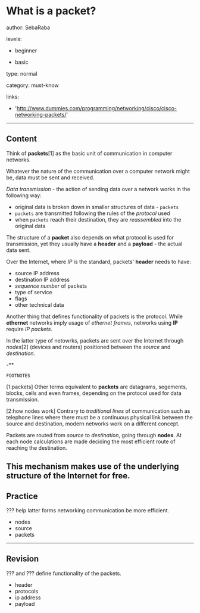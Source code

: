 # What is a packet?
author: SebaRaba

levels:

  - beginner

  - basic

type: normal

category: must-know

links:

  - 'http://www.dummies.com/programming/networking/cisco/cisco-networking-packets/'

---
## Content

Think of **packets**[1] as the basic unit of communication in computer networks.

Whatever the nature of the communication over a computer network might be, data must be sent and received.

*Data transmission* - the action of sending data over a network works in the following way:
 - original data is broken down in smaller structures of data - `packets`
 - `packets` are transmitted following the rules of the *protocol* used
 -  when `packets` reach their destination, they are *reassembled* into the original data

The structure of a **packet** also depends on what protocol is used for transmission, yet they usually have a **header** and a **payload** - the actual data sent.

Over the Internet, where *IP* is the standard, packets' **header** needs to have:
 - source IP address
 - destination IP address
 - *sequence number* of packets
 - type of service
 - flags
 - other technical data

Another thing that defines functionality of packets is the protocol. While **ethernet** networks imply usage of *ethernet frames*, networks using **IP** require *IP packets*.

In the latter type of netowrks, packets are sent over the Internet through *nodes*[2] (devices and routers) positioned between the *source* and *destination*.

-**

`FOOTNOTES`

[1:packets]
Other terms equivalent to **packets** are datagrams, segements, blocks, cells and even frames, depending on the protocol used for data transmission.

[2:how nodes work]
Contrary to *traditional lines* of communication such as telephone lines where there must be a continuous physical link between the source and destination,
modern networks work on a different concept.

Packets are routed from *source* to *destination*, going through **nodes**. At each node calculations are made deciding the most efficient route of reaching the destination.

This mechanism makes use of the underlying structure of the Internet for free.
---
## Practice

??? help latter forms networking communication be more efficient.

* nodes
* source
* packets
---
## Revision

??? and ??? define functionality of the packets.

* header
* protocols
* ip address
* payload
